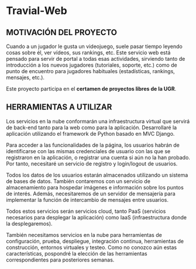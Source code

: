
# Travial-Web

## MOTIVACIÓN DEL PROYECTO

Cuando a un jugador le gusta un videojuego, suele pasar tiempo leyendo cosas sobre él, ver vídeos, sus rankings, etc. Este servicio web está pensado para servir de portal a todas esas actividades, sirviendo tanto de introducción a los nuevos jugadores (tutoriales, soporte, etc.) como de punto de encuentro para jugadores habituales (estadísticas, rankings, mensajes, etc.).

Este proyecto participa en el **certamen de proyectos libres de la UGR**.

## HERRAMIENTAS A UTILIZAR

Los servicios en la nube conformarán una infraestructura virtual que servirá de back-end tanto para la web como para la aplicación. Desarrollaré la aplicación utilizando el framework de Python basado en MVC Django.

Para acceder a las funcionalidades de la página, los usuarios habrán de identificarse con las mismas credenciales de usuario con las que se registraron en la aplicación, o registrar una cuenta si aún no la han probado. Por tanto, necesitaré un servicio de registro y login/logout de usuarios.

Todos los datos de los usuarios estarán almacenados utilizando un sistema de bases de datos. También contaremos con un servicio de almacenamiento para hospedar imágenes e información sobre los puntos de interés. Además, necesitaremos de un servidor de mensajería para implementar la función de intercambio de mensajes entre usuarios.

Todos estos servicios serán servicios cloud, tanto PaaS (servicios necesarios para desplegar la aplicación) como IaaS (infraestructura donde la desplegaremos).

También necesitamos servicios en la nube para herramientas de configuración, prueba, despliegue, integración continua, herramientas de construcción, entornos virtuales y testeo. Como no conozco aún estas características, pospondré la elección de las herramientas correspondientes para posteriores semanas.